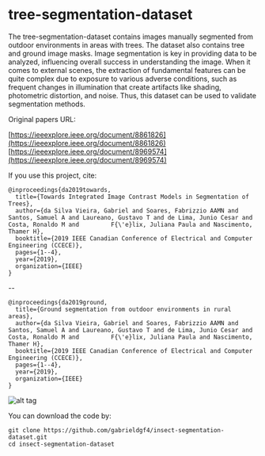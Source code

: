 # tree-segmentation-dataset

The tree-segmentation-dataset contains images manually segmented from outdoor environments in areas with trees. The dataset also contains tree and ground image masks. Image segmentation is key in providing data to be analyzed, influencing overall success in understanding the image. When it comes to external scenes, the extraction of fundamental features can be quite complex due to exposure to various adverse conditions, such as frequent changes in illumination that create artifacts like shading, photometric distortion, and noise. Thus, this dataset can be used to validate segmentation methods.

Original papers URL: 

[https://ieeexplore.ieee.org/document/8861826](https://ieeexplore.ieee.org/document/8861826)          
[https://ieeexplore.ieee.org/document/8969574](https://ieeexplore.ieee.org/document/8969574)

If you use this project, cite:

    @inproceedings{da2019towards,
      title={Towards Integrated Image Contrast Models in Segmentation of Trees},
      author={da Silva Vieira, Gabriel and Soares, Fabrizzio AAMN and Santos, Samuel A and Laureano, Gustavo T and de Lima, Junio Cesar and Costa, Ronaldo M and         F{\'e}lix, Juliana Paula and Nascimento, Thamer H},
      booktitle={2019 IEEE Canadian Conference of Electrical and Computer Engineering (CCECE)},
      pages={1--4},
      year={2019},
      organization={IEEE}
    }
--

    @inproceedings{da2019ground,
      title={Ground segmentation from outdoor environments in rural areas},
      author={da Silva Vieira, Gabriel and Soares, Fabrizzio AAMN and Santos, Samuel A and Laureano, Gustavo T and de Lima, Junio Cesar and Costa, Ronaldo M and         F{\'e}lix, Juliana Paula and Nascimento, Thamer H},
      booktitle={2019 IEEE Canadian Conference of Electrical and Computer Engineering (CCECE)},
      pages={1--4},
      year={2019},
      organization={IEEE}
    }


![alt tag](https://github.com/gabrieldgf4/tree-segmentation-dataset/assets/63321757/6dde842a-ed1b-49f7-8a49-1b4d65cdcafa)

You can download the code by:

    git clone https://github.com/gabrieldgf4/insect-segmentation-dataset.git
    cd insect-segmentation-dataset
